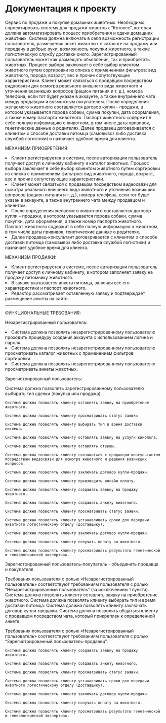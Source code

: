 # Документация к проекту
Сервис по продаже и покупке домашних животных.
Необходимо спроектировать систему для продажи животных “Котопес”, которая должна автоматизировать процесс 
приобретения и сдачи домашних животных. Система должна включать в себя возможность регистрации пользователя, 
размещения анкет животных в каталоге на продажу или передачу в добрые руки, возможность покупки животного, а 
также логистическую службу доставки оного. 
Зарегистрированный пользователь может как размещать обьявления, так и приобретать животных. 
Процесс выбора заключает в себе выбор клиентом животного путем сортировки из списка с применением фильтров: 
вид животного, порода, возраст, вес и прочие сопутствующие характеристики. 
Клиент может связаться с продавцом посредством видеосвязи для осмотра реального внешнего вида животного и 
уточнения возникших вопросов (рацион питания и т. д.), номера телефона, если тот будет указан в аккаунте, а 
также внутреннего чата между продавцом и возможным покупателем. 
После определения желаемого животного составляется договор купли – продажи, в котором указывается порода 
собаки, сумма покупки, дата оформления, а также номер паспорта животного. 
Паспорт животного содержит в себе полную информацию о животном, в том числе даты прививок, генетические 
данные о родителях. 
Далее продавец договаривается с клиентом о способе доставки питомца (самовывоз либо доставка службой логистики) 
и назначает удобное время для клиента. 

МЕХАНИЗМ ПРИОБРЕТЕНИЯ: 
<li>Клиент регистрируется в системе, после авторизации пользователь получает доступ к личному кабинету и каталог животных.  
Процесс выбора заключает в себе выбор клиентом животного путем сортировки из списка с применением фильтров: вид
животного, порода, возраст, вес и прочие сопутствующие характеристики. </li>
<li>Клиент может связаться с продавцом посредством видеосвязи для осмотра реального внешнего вида животного и уточнения
возникших вопросов (рацион питания и т. д.), номера телефона, если тот будет указан в аккаунте, а также внутреннего
чата между продавцом и клиентом. </li>
<li>После определения желаемого животного составляется договор купли – продажи, в котором указывается порода собаки, сумма
покупки, дата оформления, а также номер паспорта животного. 
Паспорт животного содержит в себе полную информацию о животном, в том числе даты прививок, генетические данные о родителях. </li>
<li>Далее продавец-консультант договаривается с клиентом о способе доставки питомца (самовывоз либо доставка службой логистики)
и назначает удобное время для клиента. </li>

МЕХАНИЗМ ПРОДАЖИ: 
<li>Клиент регистрируется в системе, после авторизации пользователь получает доступ к личному кабинету, в котором заполняет
заявку на продажу питомнику животного. </li>
<li>В заявке указывается анкета питомца, включая все его характеристики и паспорт животного. </li>
<li>Редактор рассматривает оставленную заявку и подтверждает размещение анкеты на сайте. </li>

 -------------------------------------------------------------------------------------------------------------------------------------------------
 ФУНКЦИОНАЛЬНЫЕ ТРЕБОВАНИЯ:
 
 Незарегистрированный пользователь:
 
<li>Система должна позволять незарегистрированному пользователю проходить процедуру создания аккаунта с использованием логина и пароля. </li>
<li>Система должна позволять незарегистрированному пользователю просматривать каталог животных с применением фильтров сортировки. </li>
<li>Система должна позволять незарегистрированному пользователю просматривать анкеты животных. </li>

Зарегистрированный пользователь:

Система должна позволять зарегистрированному пользователю выбирать тип сделки (покупка или продажа). 

    Система должна позволять клиенту оставлять заявку на приобретение животного. 

    Система должна позволять клиенту просматривать статус заявки 

    Система должна позволять клиенту выбирать тип и время доставки питомца. 

    Система должна позволять клиенту оставлять заявку на услуги кинолога. 

    Система должна позволять клиенту оставлять отзывы. 

    Система должна позволять клиенту связываться с продавцом-консультантом посредствам видеосвязи для осмотра животного и решения возникших вопросов. 

    Система должна позволять клиенту заключать договор купли-продажи. 

    Система должна позволять клиенту производить онлайн оплату. 

    Система должна позволять клиенту создавать заявку на продажу животного. 

    Система должна позволять клиенту создавать анкету животного. 

    Система должна позволять клиенту просматривать статус заявки. 

    Система должна позволять клиенту устанавливать сроки для передачи животного логистическому отделу (доставщику). 

    Система должна позволять клиенту заключать договор купли-продажи. 

    Система должна позволять клиенту получать оплату за животного. 

    Система должна позволять клиенту просматривать результаты генетической и генеалогической экспертизы. 

 

Зарегистрированный пользователь-покупатель - объединить продавца и покупателя 
	

Требования пользователя с ролью «Незарегистрированный пользователь» соответствуют требованиям пользователя с ролью “Незарегистрированный пользователь” (за исключением 1 пункта). 
Система должна позволять клиенту оставлять заявку на приобретение животного. 
Система должна позволять клиенту выбирать тип и время доставки питомца. 
Система должна позволять клиенту заключать договор купли-продажи. 
Система должна позволять общаться клиенту с продавцом посредством чата, который прикреплен к определенной анкете.

	

Требования пользователя с ролью «Незарегистрированный пользователь» соответствуют требованиям пользователя с ролью “Зарегистрированный пользователь-продавец”. 

    Система должна позволять клиенту создавать заявку на продажу животного. 

    Система должна позволять клиенту создавать анкету животного. 

    Система должна позволять клиенту просматривать статус заявки. 

    Система должна позволять клиенту устанавливать сроки для передачи животного логистическому отделу (доставщику). 

    Система должна позволять клиенту заключать договор купли-продажи. 

    Система должна позволять клиенту получать оплату за животного. 

    Система должна позволять клиенту просматривать результаты генетической и генеалогической экспертизы. 

 
